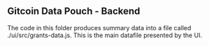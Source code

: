 ## Gitcoin Data Pouch - Backend

The code in this folder produces summary data into a file called ./ui/src/grants-data.js. This is the main datafile presented by the UI.
